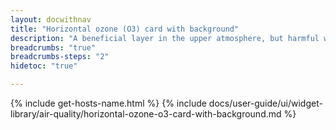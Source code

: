 ```yaml
---
layout: docwithnav
title: "Horizontal ozone (O3) card with background"
description: "A beneficial layer in the upper atmosphere, but harmful when present near ground level. Results mainly from vehicle exhaust and industrial emissions."
breadcrumbs: "true"
breadcrumbs-steps: "2"
hidetoc: "true"

---
```

{% include get-hosts-name.html %}
{% include docs/user-guide/ui/widget-library/air-quality/horizontal-ozone-o3-card-with-background.md %}

